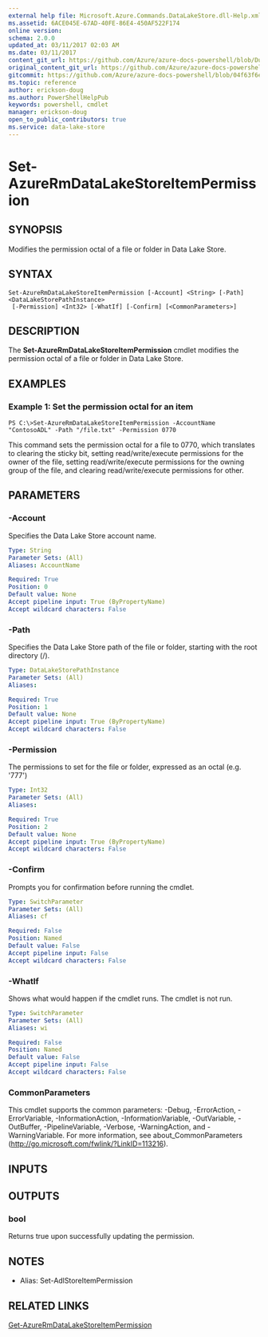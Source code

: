 ```yaml
---
external help file: Microsoft.Azure.Commands.DataLakeStore.dll-Help.xml
ms.assetid: 6ACE045E-67AD-40FE-86E4-450AF522F174
online version:
schema: 2.0.0
updated_at: 03/11/2017 02:03 AM
ms.date: 03/11/2017
content_git_url: https://github.com/Azure/azure-docs-powershell/blob/DuncanmaMSFT-patch-1/azureps-cmdlets-docs/ResourceManager/AzureRM.DataLakeStore/v3.5.0/Set-AzureRmDataLakeStoreItemPermission.md
original_content_git_url: https://github.com/Azure/azure-docs-powershell/blob/DuncanmaMSFT-patch-1/azureps-cmdlets-docs/ResourceManager/AzureRM.DataLakeStore/v3.5.0/Set-AzureRmDataLakeStoreItemPermission.md
gitcommit: https://github.com/Azure/azure-docs-powershell/blob/04f63f6e685743ace2c57eb157574e34e8610b1c
ms.topic: reference
author: erickson-doug
ms.author: PowerShellHelpPub
keywords: powershell, cmdlet
manager: erickson-doug
open_to_public_contributors: true
ms.service: data-lake-store
---
```


# Set-AzureRmDataLakeStoreItemPermission

## SYNOPSIS
Modifies the permission octal of a file or folder in Data Lake Store.

## SYNTAX

```
Set-AzureRmDataLakeStoreItemPermission [-Account] <String> [-Path] <DataLakeStorePathInstance>
 [-Permission] <Int32> [-WhatIf] [-Confirm] [<CommonParameters>]
```

## DESCRIPTION
The **Set-AzureRmDataLakeStoreItemPermission** cmdlet modifies the permission octal of a file or folder in Data Lake Store.

## EXAMPLES

### Example 1: Set the permission octal for an item
```
PS C:\>Set-AzureRmDataLakeStoreItemPermission -AccountName "ContosoADL" -Path "/file.txt" -Permission 0770
```

This command sets the permission octal for a file to 0770, which translates to clearing the sticky bit, setting read/write/execute permissions for the owner of the file, setting read/write/execute permissions for the owning group of the file, and clearing read/write/execute permissions for other.

## PARAMETERS

### -Account
Specifies the Data Lake Store account name.

```yaml
Type: String
Parameter Sets: (All)
Aliases: AccountName

Required: True
Position: 0
Default value: None
Accept pipeline input: True (ByPropertyName)
Accept wildcard characters: False
```

### -Path
Specifies the Data Lake Store path of the file or folder, starting with the root directory (/).

```yaml
Type: DataLakeStorePathInstance
Parameter Sets: (All)
Aliases: 

Required: True
Position: 1
Default value: None
Accept pipeline input: True (ByPropertyName)
Accept wildcard characters: False
```

### -Permission
The permissions to set for the file or folder, expressed as an octal (e.g.
'777')

```yaml
Type: Int32
Parameter Sets: (All)
Aliases: 

Required: True
Position: 2
Default value: None
Accept pipeline input: True (ByPropertyName)
Accept wildcard characters: False
```

### -Confirm
Prompts you for confirmation before running the cmdlet.

```yaml
Type: SwitchParameter
Parameter Sets: (All)
Aliases: cf

Required: False
Position: Named
Default value: False
Accept pipeline input: False
Accept wildcard characters: False
```

### -WhatIf
Shows what would happen if the cmdlet runs.
The cmdlet is not run.

```yaml
Type: SwitchParameter
Parameter Sets: (All)
Aliases: wi

Required: False
Position: Named
Default value: False
Accept pipeline input: False
Accept wildcard characters: False
```

### CommonParameters
This cmdlet supports the common parameters: -Debug, -ErrorAction, -ErrorVariable, -InformationAction, -InformationVariable, -OutVariable, -OutBuffer, -PipelineVariable, -Verbose, -WarningAction, and -WarningVariable. For more information, see about_CommonParameters (http://go.microsoft.com/fwlink/?LinkID=113216).

## INPUTS

## OUTPUTS

### bool
Returns true upon successfully updating the permission.

## NOTES
* Alias: Set-AdlStoreItemPermission

## RELATED LINKS

[Get-AzureRmDataLakeStoreItemPermission](./Get-AzureRmDataLakeStoreItemPermission.md)


